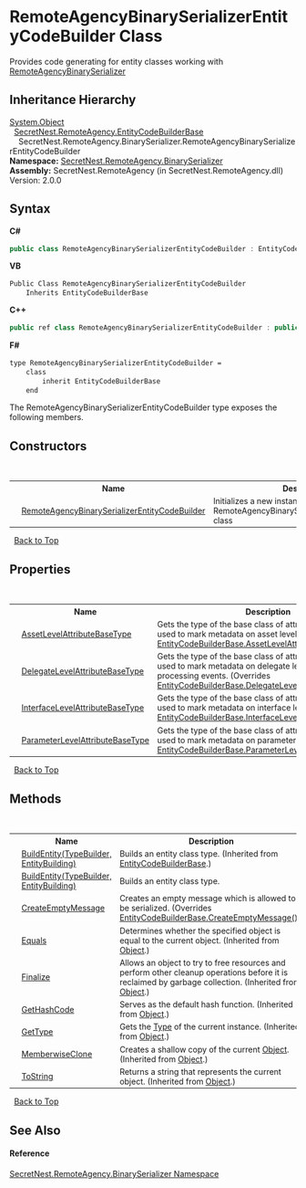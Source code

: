 # RemoteAgencyBinarySerializerEntityCodeBuilder Class
 

Provides code generating for entity classes working with <a href="T_SecretNest_RemoteAgency_BinarySerializer_RemoteAgencyBinarySerializer">RemoteAgencyBinarySerializer</a>


## Inheritance Hierarchy
<a href="https://docs.microsoft.com/dotnet/api/system.object" target="_blank">System.Object</a><br />&nbsp;&nbsp;<a href="T_SecretNest_RemoteAgency_EntityCodeBuilderBase">SecretNest.RemoteAgency.EntityCodeBuilderBase</a><br />&nbsp;&nbsp;&nbsp;&nbsp;SecretNest.RemoteAgency.BinarySerializer.RemoteAgencyBinarySerializerEntityCodeBuilder<br />
**Namespace:**&nbsp;<a href="N_SecretNest_RemoteAgency_BinarySerializer">SecretNest.RemoteAgency.BinarySerializer</a><br />**Assembly:**&nbsp;SecretNest.RemoteAgency (in SecretNest.RemoteAgency.dll) Version: 2.0.0

## Syntax

**C#**<br />
``` C#
public class RemoteAgencyBinarySerializerEntityCodeBuilder : EntityCodeBuilderBase
```

**VB**<br />
``` VB
Public Class RemoteAgencyBinarySerializerEntityCodeBuilder
	Inherits EntityCodeBuilderBase
```

**C++**<br />
``` C++
public ref class RemoteAgencyBinarySerializerEntityCodeBuilder : public EntityCodeBuilderBase
```

**F#**<br />
``` F#
type RemoteAgencyBinarySerializerEntityCodeBuilder =  
    class
        inherit EntityCodeBuilderBase
    end
```

The RemoteAgencyBinarySerializerEntityCodeBuilder type exposes the following members.


## Constructors
&nbsp;<table><tr><th></th><th>Name</th><th>Description</th></tr><tr><td>![Public method](media/pubmethod.gif "Public method")</td><td><a href="M_SecretNest_RemoteAgency_BinarySerializer_RemoteAgencyBinarySerializerEntityCodeBuilder__ctor">RemoteAgencyBinarySerializerEntityCodeBuilder</a></td><td>
Initializes a new instance of the RemoteAgencyBinarySerializerEntityCodeBuilder class</td></tr></table>&nbsp;
<a href="#remoteagencybinaryserializerentitycodebuilder-class">Back to Top</a>

## Properties
&nbsp;<table><tr><th></th><th>Name</th><th>Description</th></tr><tr><td>![Public property](media/pubproperty.gif "Public property")</td><td><a href="P_SecretNest_RemoteAgency_BinarySerializer_RemoteAgencyBinarySerializerEntityCodeBuilder_AssetLevelAttributeBaseType">AssetLevelAttributeBaseType</a></td><td>
Gets the type of the base class of attributes which are used to mark metadata on asset level.
 (Overrides <a href="P_SecretNest_RemoteAgency_EntityCodeBuilderBase_AssetLevelAttributeBaseType">EntityCodeBuilderBase.AssetLevelAttributeBaseType</a>.)</td></tr><tr><td>![Public property](media/pubproperty.gif "Public property")</td><td><a href="P_SecretNest_RemoteAgency_BinarySerializer_RemoteAgencyBinarySerializerEntityCodeBuilder_DelegateLevelAttributeBaseType">DelegateLevelAttributeBaseType</a></td><td>
Gets the type of the base class of attributes which are used to mark metadata on delegate level. Only works with processing events.
 (Overrides <a href="P_SecretNest_RemoteAgency_EntityCodeBuilderBase_DelegateLevelAttributeBaseType">EntityCodeBuilderBase.DelegateLevelAttributeBaseType</a>.)</td></tr><tr><td>![Public property](media/pubproperty.gif "Public property")</td><td><a href="P_SecretNest_RemoteAgency_BinarySerializer_RemoteAgencyBinarySerializerEntityCodeBuilder_InterfaceLevelAttributeBaseType">InterfaceLevelAttributeBaseType</a></td><td>
Gets the type of the base class of attributes which are used to mark metadata on interface level.
 (Overrides <a href="P_SecretNest_RemoteAgency_EntityCodeBuilderBase_InterfaceLevelAttributeBaseType">EntityCodeBuilderBase.InterfaceLevelAttributeBaseType</a>.)</td></tr><tr><td>![Public property](media/pubproperty.gif "Public property")</td><td><a href="P_SecretNest_RemoteAgency_BinarySerializer_RemoteAgencyBinarySerializerEntityCodeBuilder_ParameterLevelAttributeBaseType">ParameterLevelAttributeBaseType</a></td><td>
Gets the type of the base class of attributes which are used to mark metadata on parameter level.
 (Overrides <a href="P_SecretNest_RemoteAgency_EntityCodeBuilderBase_ParameterLevelAttributeBaseType">EntityCodeBuilderBase.ParameterLevelAttributeBaseType</a>.)</td></tr></table>&nbsp;
<a href="#remoteagencybinaryserializerentitycodebuilder-class">Back to Top</a>

## Methods
&nbsp;<table><tr><th></th><th>Name</th><th>Description</th></tr><tr><td>![Public method](media/pubmethod.gif "Public method")</td><td><a href="M_SecretNest_RemoteAgency_EntityCodeBuilderBase_BuildEntity">BuildEntity(TypeBuilder, EntityBuilding)</a></td><td>
Builds an entity class type.
 (Inherited from <a href="T_SecretNest_RemoteAgency_EntityCodeBuilderBase">EntityCodeBuilderBase</a>.)</td></tr><tr><td>![Public method](media/pubmethod.gif "Public method")</td><td><a href="M_SecretNest_RemoteAgency_BinarySerializer_RemoteAgencyBinarySerializerEntityCodeBuilder_BuildEntity">BuildEntity(TypeBuilder, EntityBuilding)</a></td><td>
Builds an entity class type.</td></tr><tr><td>![Public method](media/pubmethod.gif "Public method")</td><td><a href="M_SecretNest_RemoteAgency_BinarySerializer_RemoteAgencyBinarySerializerEntityCodeBuilder_CreateEmptyMessage">CreateEmptyMessage</a></td><td>
Creates an empty message which is allowed to be serialized.
 (Overrides <a href="M_SecretNest_RemoteAgency_EntityCodeBuilderBase_CreateEmptyMessage">EntityCodeBuilderBase.CreateEmptyMessage()</a>.)</td></tr><tr><td>![Public method](media/pubmethod.gif "Public method")</td><td><a href="https://docs.microsoft.com/dotnet/api/system.object.equals#System_Object_Equals_System_Object_" target="_blank">Equals</a></td><td>
Determines whether the specified object is equal to the current object.
 (Inherited from <a href="https://docs.microsoft.com/dotnet/api/system.object" target="_blank">Object</a>.)</td></tr><tr><td>![Protected method](media/protmethod.gif "Protected method")</td><td><a href="https://docs.microsoft.com/dotnet/api/system.object.finalize#System_Object_Finalize" target="_blank">Finalize</a></td><td>
Allows an object to try to free resources and perform other cleanup operations before it is reclaimed by garbage collection.
 (Inherited from <a href="https://docs.microsoft.com/dotnet/api/system.object" target="_blank">Object</a>.)</td></tr><tr><td>![Public method](media/pubmethod.gif "Public method")</td><td><a href="https://docs.microsoft.com/dotnet/api/system.object.gethashcode#System_Object_GetHashCode" target="_blank">GetHashCode</a></td><td>
Serves as the default hash function.
 (Inherited from <a href="https://docs.microsoft.com/dotnet/api/system.object" target="_blank">Object</a>.)</td></tr><tr><td>![Public method](media/pubmethod.gif "Public method")</td><td><a href="https://docs.microsoft.com/dotnet/api/system.object.gettype#System_Object_GetType" target="_blank">GetType</a></td><td>
Gets the <a href="https://docs.microsoft.com/dotnet/api/system.type" target="_blank">Type</a> of the current instance.
 (Inherited from <a href="https://docs.microsoft.com/dotnet/api/system.object" target="_blank">Object</a>.)</td></tr><tr><td>![Protected method](media/protmethod.gif "Protected method")</td><td><a href="https://docs.microsoft.com/dotnet/api/system.object.memberwiseclone#System_Object_MemberwiseClone" target="_blank">MemberwiseClone</a></td><td>
Creates a shallow copy of the current <a href="https://docs.microsoft.com/dotnet/api/system.object" target="_blank">Object</a>.
 (Inherited from <a href="https://docs.microsoft.com/dotnet/api/system.object" target="_blank">Object</a>.)</td></tr><tr><td>![Public method](media/pubmethod.gif "Public method")</td><td><a href="https://docs.microsoft.com/dotnet/api/system.object.tostring#System_Object_ToString" target="_blank">ToString</a></td><td>
Returns a string that represents the current object.
 (Inherited from <a href="https://docs.microsoft.com/dotnet/api/system.object" target="_blank">Object</a>.)</td></tr></table>&nbsp;
<a href="#remoteagencybinaryserializerentitycodebuilder-class">Back to Top</a>

## See Also


#### Reference
<a href="N_SecretNest_RemoteAgency_BinarySerializer">SecretNest.RemoteAgency.BinarySerializer Namespace</a><br />